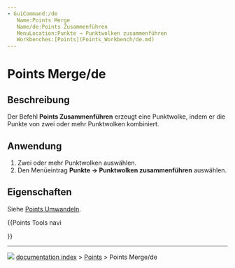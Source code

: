 ```yaml
---
- GuiCommand:/de
   Name:Points Merge
   Name/de:Points Zusammenführen
   MenuLocation:Punkte → Punktwolken zusammenführen
   Workbenches:[Points](Points_Workbench/de.md)
---
```


# Points Merge/de



## Beschreibung

Der Befehl **Points Zusammenführen** erzeugt eine Punktwolke, indem er die Punkte von zwei oder mehr Punktwolken kombiniert.



## Anwendung

1.  Zwei oder mehr Punktwolken auswählen.
2.  Den Menüeintrag **Punkte → Punktwolken zusammenführen** auswählen.



## Eigenschaften

Siehe [Points Umwandeln](Points_Convert/de.md).





{{Points Tools navi

}}



---
![](images/Button_right.svg) [documentation index](../README.md) > [Points](Points_Workbench.md) > Points Merge/de
